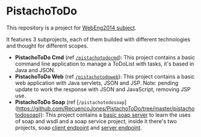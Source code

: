 # PistachoToDo

This repository is a project for [WebEng2014 subject](https://github.com/UNIZAR-30246-WebEngineering/WebEng2014).

It features 3 subprojects, each of them builded with different technologies and thought for different scopes.

* __PistachoToDo Cmd__ (ref [`/pistachotodocmd`](https://github.com/RecuencoJones/PistachoToDo/tree/master/pistachotodocmd)):
    This project contains a basic command line application to manage a ToDoList with tasks, it's based in Java and JSON.
* __PistachoToDo Web__ (ref [`/pistachotodoweb`](https://github.com/RecuencoJones/PistachoToDo/tree/master/pistachotodoweb)):
    This project contains a basic web application with Java servlets, JSON and JSP.
    Note: pending update to work the response with JSON and JavaScript, removing JSP use.
* __PistachoToDo Soap__ (ref [`/pistachotodosoap`] (https://github.com/RecuencoJones/PistachoToDo/tree/master/pistachotodosoap)):
    This project contains a [basic soap server](https://github.com/RecuencoJones/PistachoToDo/tree/master/pistachotodosoap/testServer) to learn the uses of soap and wsdl and a soap service project, inside it there's two projects, soap [client endpoint](https://github.com/RecuencoJones/PistachoToDo/tree/master/pistachotodosoap/client-ws) and [server endpoint](https://github.com/RecuencoJones/PistachoToDo/tree/master/pistachotodosoap/server-ws).

